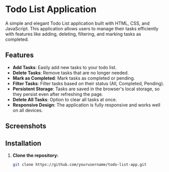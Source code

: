# Todo List Application

A simple and elegant Todo List application built with HTML, CSS, and JavaScript. This application allows users to manage their tasks efficiently with features like adding, deleting, filtering, and marking tasks as completed.

## Features

- **Add Tasks**: Easily add new tasks to your todo list.
- **Delete Tasks**: Remove tasks that are no longer needed.
- **Mark as Completed**: Mark tasks as completed or pending.
- **Filter Tasks**: Filter tasks based on their status (All, Completed, Pending).
- **Persistent Storage**: Tasks are saved in the browser's local storage, so they persist even after refreshing the page.
- **Delete All Tasks**: Option to clear all tasks at once.
- **Responsive Design**: The application is fully responsive and works well on all devices.

## Screenshots


## Installation

1. **Clone the repository:**
   ```sh
   git clone https://github.com/yourusername/todo-list-app.git
